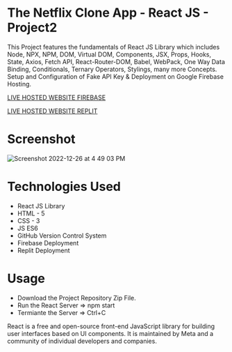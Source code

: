 # The Netflix Clone App - React JS - Project2

This Project features the fundamentals of React JS Library which includes Node, NPX, NPM, DOM, Virtual DOM, Components, JSX, Props, Hooks, State, Axios, Fetch API, React-Router-DOM, Babel, WebPack, One Way Data Binding, Conditionals, Ternary Operators, Stylings, many more Concepts. Setup and Configuration of Fake API Key &amp; Deployment on Google Firebase Hosting.

[LIVE HOSTED WEBSITE FIREBASE]()

[LIVE HOSTED WEBSITE REPLIT]()

# Screenshot

![Screenshot 2022-12-26 at 4 49 03 PM](https://user-images.githubusercontent.com/115470266/209543201-866a26f9-0cce-4185-a60c-e0f368b2bd9a.png)

# Technologies Used

- React JS Library
- HTML - 5
- CSS - 3
- JS ES6
- GitHub Version Control System
- Firebase Deployment
- Replit Deployment

# Usage

- Download the Project Repository Zip File.
- Run the React Server => npm start
- Termiante the Server => Ctrl+C

React is a free and open-source front-end JavaScript library for building user interfaces based on UI components. It is maintained by Meta and a community of individual developers and companies.

